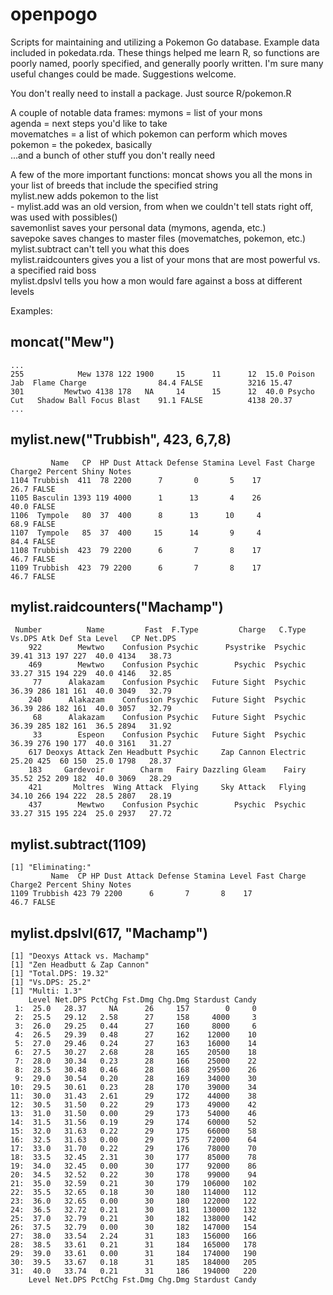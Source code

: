 # openpogo

Scripts for maintaining and utilizing a Pokemon Go database. Example data included in pokedata.rda.
These things helped me learn R, so functions are poorly named, poorly specified, and generally poorly written. I'm sure many useful changes could be made. Suggestions welcome.

You don't really need to install a package. Just source R/pokemon.R

A couple of notable data frames:
mymons = list of your mons
<br>agenda = next steps you'd like to take
<br>movematches = a list of which pokemon can perform which moves
<br>pokemon = the pokedex, basically
<br>...and a bunch of other stuff you don't really need

A few of the more important functions:
moncat shows you all the mons in your list of breeds that include the specified string
<br>mylist.new adds pokemon to the list
<br>- mylist.add was an old version, from when we couldn't tell stats right off, was used with possibles()
<br>savemonlist saves your personal data (mymons, agenda, etc.)
<br>savepoke saves changes to master files (movematches, pokemon, etc.)
<br>mylist.subtract can't tell you what this does
<br>mylist.raidcounters gives you a list of your mons that are most powerful vs. a specified raid boss
<br>mylist.dpslvl tells you how a mon would fare against a boss at different levels

Examples:
## moncat("Mew")
```
...
255            Mew 1378 122 1900     15      11      12  15.0 Poison Jab  Flame Charge                84.4 FALSE          3216 15.47
301         Mewtwo 4138 178   NA     14      15      12  40.0 Psycho Cut   Shadow Ball Focus Blast    91.1 FALSE          4138 20.37
...
```

## mylist.new("Trubbish", 423, 6,7,8)
```
         Name   CP  HP Dust Attack Defense Stamina Level Fast Charge Charge2 Percent Shiny Notes
1104 Trubbish  411  78 2200      7       0       5    17                        26.7 FALSE
1105 Basculin 1393 119 4000      1      13       4    26                        40.0 FALSE
1106  Tympole   80  37  400      8      13      10     4                        68.9 FALSE
1107  Tympole   85  37  400     15      14       9     4                        84.4 FALSE
1108 Trubbish  423  79 2200      6       7       8    17                        46.7 FALSE
1109 Trubbish  423  79 2200      6       7       8    17                        46.7 FALSE
```

## mylist.raidcounters("Machamp")
```
 Number          Name         Fast  F.Type         Charge   C.Type Vs.DPS Atk Def Sta Level   CP Net.DPS
    922        Mewtwo    Confusion Psychic      Psystrike  Psychic  39.41 313 197 227  40.0 4134   38.73
    469        Mewtwo    Confusion Psychic        Psychic  Psychic  33.27 315 194 229  40.0 4146   32.85
     77      Alakazam    Confusion Psychic   Future Sight  Psychic  36.39 286 181 161  40.0 3049   32.79
    240      Alakazam    Confusion Psychic   Future Sight  Psychic  36.39 286 182 161  40.0 3057   32.79
     68      Alakazam    Confusion Psychic   Future Sight  Psychic  36.39 285 182 161  36.5 2894   31.92
     33        Espeon    Confusion Psychic   Future Sight  Psychic  36.39 276 190 177  40.0 3161   31.27
    617 Deoxys Attack Zen Headbutt Psychic     Zap Cannon Electric  25.20 425  60 150  25.0 1798   28.37
    183     Gardevoir        Charm   Fairy Dazzling Gleam    Fairy  35.52 252 209 182  40.0 3069   28.29
    421       Moltres  Wing Attack  Flying     Sky Attack   Flying  34.10 266 194 222  28.5 2807   28.19
    437        Mewtwo    Confusion Psychic        Psychic  Psychic  33.27 315 195 224  25.0 2937   27.72
```

## mylist.subtract(1109)
```
[1] "Eliminating:"
         Name  CP HP Dust Attack Defense Stamina Level Fast Charge Charge2 Percent Shiny Notes
1109 Trubbish 423 79 2200      6       7       8    17                        46.7 FALSE
```

## mylist.dpslvl(617, "Machamp")
```
[1] "Deoxys Attack vs. Machamp"
[1] "Zen Headbutt & Zap Cannon"
[1] "Total.DPS: 19.32"
[1] "Vs.DPS: 25.2"
[1] "Multi: 1.3"
    Level Net.DPS PctChg Fst.Dmg Chg.Dmg Stardust Candy
 1:  25.0   28.37     NA      26     157        0     0
 2:  25.5   29.12   2.58      27     158     4000     3
 3:  26.0   29.25   0.44      27     160     8000     6
 4:  26.5   29.39   0.48      27     162    12000    10
 5:  27.0   29.46   0.24      27     163    16000    14
 6:  27.5   30.27   2.68      28     165    20500    18
 7:  28.0   30.34   0.23      28     166    25000    22
 8:  28.5   30.48   0.46      28     168    29500    26
 9:  29.0   30.54   0.20      28     169    34000    30
10:  29.5   30.61   0.23      28     170    39000    34
11:  30.0   31.43   2.61      29     172    44000    38
12:  30.5   31.50   0.22      29     173    49000    42
13:  31.0   31.50   0.00      29     173    54000    46
14:  31.5   31.56   0.19      29     174    60000    52
15:  32.0   31.63   0.22      29     175    66000    58
16:  32.5   31.63   0.00      29     175    72000    64
17:  33.0   31.70   0.22      29     176    78000    70
18:  33.5   32.45   2.31      30     177    85000    78
19:  34.0   32.45   0.00      30     177    92000    86
20:  34.5   32.52   0.22      30     178    99000    94
21:  35.0   32.59   0.21      30     179   106000   102
22:  35.5   32.65   0.18      30     180   114000   112
23:  36.0   32.65   0.00      30     180   122000   122
24:  36.5   32.72   0.21      30     181   130000   132
25:  37.0   32.79   0.21      30     182   138000   142
26:  37.5   32.79   0.00      30     182   147000   154
27:  38.0   33.54   2.24      31     183   156000   166
28:  38.5   33.61   0.21      31     184   165000   178
29:  39.0   33.61   0.00      31     184   174000   190
30:  39.5   33.67   0.18      31     185   184000   205
31:  40.0   33.74   0.21      31     186   194000   220
    Level Net.DPS PctChg Fst.Dmg Chg.Dmg Stardust Candy
```
